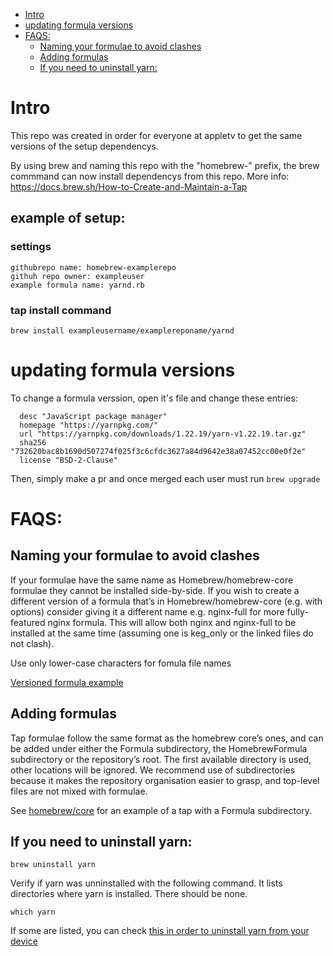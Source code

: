 - [Intro](#intro)
- [updating formula versions](#updating-formula-versions)
- [FAQS:](#faqs)
  - [Naming your formulae to avoid clashes](#naming-your-formulae-to-avoid-clashes)
  - [Adding formulas](#adding-formulas)
  - [If you need to uninstall yarn:](#if-you-need-to-uninstall-yarn)

# Intro
This repo was created in order for everyone at appletv to get the same versions of the setup dependencys.

By using brew and naming this repo with the "homebrew-" prefix, the brew commmand can now install dependencys from this repo.
More info: https://docs.brew.sh/How-to-Create-and-Maintain-a-Tap

## example of setup:

### settings
```
githubrepo name: homebrew-examplerepo
githuh repo owner: exampleuser
example formula name: yarnd.rb
```

### tap install command
``
brew install exampleusername/examplereponame/yarnd
``

# updating formula versions

To change a formula verssion, open it's file and change these entries:

```
  desc "JavaScript package manager"
  homepage "https://yarnpkg.com/"
  url "https://yarnpkg.com/downloads/1.22.19/yarn-v1.22.19.tar.gz"
  sha256 "732620bac8b1690d507274f025f3c6cfdc3627a84d9642e38a07452cc00e0f2e"
  license "BSD-2-Clause"
```

Then, simply make a pr and once merged each user must run `brew upgrade`

# FAQS:

## Naming your formulae to avoid clashes
If your formulae have the same name as Homebrew/homebrew-core formulae they cannot be installed side-by-side. If you wish to create a different version of a formula that’s in Homebrew/homebrew-core (e.g. with options) consider giving it a different name e.g. nginx-full for more fully-featured nginx formula. This will allow both nginx and nginx-full to be installed at the same time (assuming one is keg_only or the linked files do not clash).

Use only lower-case characters for fomula file names

[Versioned formula example](https://github.com/Homebrew/homebrew-core/blob/master/Formula/node%4014.rb)

## Adding formulas
Tap formulae follow the same format as the homebrew core’s ones, and can be added under either the Formula subdirectory, the HomebrewFormula subdirectory or the repository’s root. The first available directory is used, other locations will be ignored. We recommend use of subdirectories because it makes the repository organisation easier to grasp, and top-level files are not mixed with formulae.

See [homebrew/core](https://github.com/Homebrew/homebrew-core) for an example of a tap with a Formula subdirectory.

## If you need to uninstall yarn:

``
brew uninstall yarn
``

Verify if yarn was unninstalled with the following command. It lists directories where yarn is installed. There should be none.

``
which yarn 
``

If some are listed, you can check [this in order to uninstall yarn from your device](https://stackoverflow.com/questions/42334978/how-do-i-uninstall-yarn)



